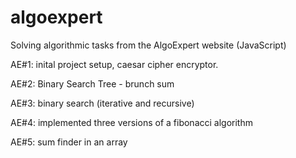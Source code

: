 # algoexpert
Solving algorithmic tasks from the AlgoExpert website (JavaScript)

AE#1: inital project setup, caesar cipher encryptor.

AE#2: Binary Search Tree - brunch sum

AE#3: binary search (iterative and recursive)

AE#4: implemented three versions of a fibonacci algorithm

AE#5: sum finder in an array